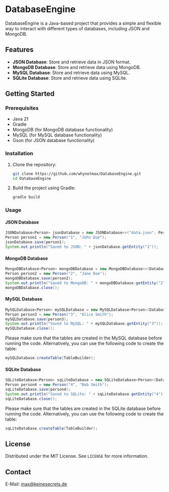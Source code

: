 # DatabaseEngine

DatabaseEngine is a Java-based project that provides a simple and flexible way to interact with different types of databases, including JSON and MongoDB.

## Features

- **JSON Database**: Store and retrieve data in JSON format.
- **MongoDB Database**: Store and retrieve data using MongoDB.
- **MySQL Database**: Store and retrieve data using MySQL.
- **SQLite Database**: Store and retrieve data using SQLite.

## Getting Started

### Prerequisites

- Java 21
- Gradle
- MongoDB (for MongoDB database functionality)
- MySQL (for MySQL database functionality)
- Gson (for JSON database functionality)

### Installation

1. Clone the repository:
    ```sh
    git clone https://github.com/whynotmax/DatabaseEngine.git
    cd DatabaseEngine
    ```

2. Build the project using Gradle:
    ```sh
    gradle build
    ```

### Usage

#### JSON Database

```java
JSONDatabase<Person> jsonDatabase = new JSONDatabase<>("data.json", Person.class);
Person person1 = new Person("1", "John Doe");
jsonDatabase.save(person1);
System.out.println("Saved to JSON: " + jsonDatabase.getEntity("1"));
```

#### MongoDB Database

```java
MongoDBDatabase<Person> mongoDBDatabase = new MongoDBDatabase<>(DatabaseCredentials.createMongoDatabase(connectionUrl), database, collection, Person.class);
Person person2 = new Person("2", "Jane Doe");
mongoDBDatabase.save(person2);
System.out.println("Saved to MongoDB: " + mongoDBDatabase.getEntity("2"));
mongoDBDatabase.close();
```

#### MySQL Database

```java
MySQLDatabase<Person> mySQLDatabase = new MySQLDatabase<Person>(DatabaseCredentials.createMySQLDatabase(host, port, database, username, password), tableName, Person.class);
Person person3 = new Person("3", "Alice Smith");
mySQLDatabase.save(person3);
System.out.println("Saved to MySQL: " + mySQLDatabase.getEntity("3"));
mySQLDatabase.close();
```

Please make sure that the tables are created in the MySQL database before running the code. Alternatively, you can use the following code to create the table:

```java
mySQLDatabase.createTable(TableBuilder);
```

#### SQLite Database

```java
SQLiteDatabase<Person> sqLiteDatabase = new SQLiteDatabase<Person>(DatabaseCredentials.createSQLiteDatabase(database), tableName, Person.class);
Person person4 = new Person("4", "Bob Smith");
sqLiteDatabase.save(person4);
System.out.println("Saved to SQLite: " + sqLiteDatabase.getEntity("4"));
sqLiteDatabase.close();
```

Please make sure that the tables are created in the SQLite database before running the code. Alternatively, you can use the following code to create the table:

```java
sqLiteDatabase.createTable(TableBuilder);
```

## License

Distributed under the MIT License. See `LICENSE` for more information.

## Contact

E-Mail: max@keinesecrets.de

